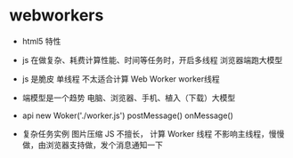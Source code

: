 # webworkers

- html5 特性
- js 在做复杂、耗费计算性能、时间等任务时，开启多线程
    浏览器端跑大模型
- js 是脆皮 单线程
    不太适合计算
    Web Worker worker线程
- 端模型是一个趋势
    电脑、浏览器、手机、植入（下载）大模型

- api
    new Woker('./worker.js')
    postMessage()
    onMessage()

- 复杂任务实例 图片压缩
    JS 不擅长， 计算
    Worker 线程 不影响主线程，慢慢做，由浏览器支持做，发个消息通知一下